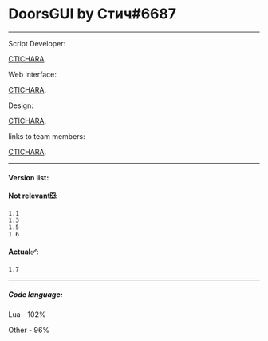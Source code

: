 # DoorsGUI by Стич#6687
___
Script Developer:

[CTICHARA](https://github.com/CTICHARA).




Web interface:

[CTICHARA](https://github.com/CTICHARA).




Design:

[CTICHARA](https://github.com/CTICHARA).




links to team members:

[CTICHARA](https://github.com/CTICHARA).
___
#### Version list:
#### Not relevant:negative_squared_cross_mark::
```
1.1
1.3
1.5
1.6
```
#### Actual:white_check_mark::
```
1.7
```
___
##### Code language:

Lua - 102%

Other - 96%
